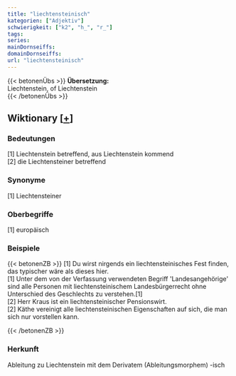```yaml
---
title: "liechtensteinisch"
kategorien: ["Adjektiv"]
schwierigkeit: ["k2", "h_", "r_"]
tags:
series:
mainDornseiffs:
domainDornseiffs:
url: "liechtensteinisch"
---
```


{{< betonenÜbs >}}
**Übersetzung:**  
Liechtenstein, of  Liechtenstein  
{{< /betonenÜbs >}}

## Wiktionary [[+](https://de.wiktionary.org/wiki/liechtensteinisch)]

### Bedeutungen
[1] Liechtenstein betreffend, aus Liechtenstein kommend  
[2] die Liechtensteiner betreffend  

### Synonyme
[1] Liechtensteiner  

### Oberbegriffe
[1] europäisch  

### Beispiele
{{< betonenZB >}}
[1] Du wirst nirgends ein liechtensteinisches Fest finden, das typischer wäre als dieses hier.  
[1] Unter dem von der Verfassung verwendeten Begriff 'Landesangehörige' sind alle Personen mit liechtensteinischem Landesbürgerrecht ohne Unterschied des Geschlechts zu verstehen.[1]  
[2] Herr Kraus ist ein liechtensteinischer Pensionswirt.  
[2] Käthe vereinigt alle liechtensteinischen Eigenschaften auf sich, die man sich nur vorstellen kann.  

{{< /betonenZB >}}
### Herkunft
Ableitung zu Liechtenstein mit dem Derivatem (Ableitungsmorphem) -isch  


